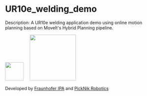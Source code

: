 # UR10e_welding_demo

Description: A UR10e welding application demo using online motion planning based on MoveIt's Hybrid Planning pipeline.

<img src="https://avatars.githubusercontent.com/u/155854?s=200&v=4" width="60"> &nbsp;&nbsp;&nbsp;&nbsp;<img src="https://picknik.ai/assets/images/logo.jpg" width="150">

Developed by [Fraunhofer IPA](https://www.ipa.fraunhofer.de/) and [PickNik Robotics](http://picknik.ai/)
